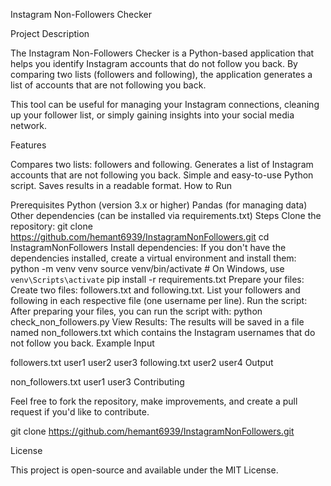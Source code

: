 Instagram Non-Followers Checker

Project Description

The Instagram Non-Followers Checker is a Python-based application that helps you identify Instagram accounts that do not follow you back. By comparing two lists (followers and following), the application generates a list of accounts that are not following you back.

This tool can be useful for managing your Instagram connections, cleaning up your follower list, or simply gaining insights into your social media network.

Features

Compares two lists: followers and following.
Generates a list of Instagram accounts that are not following you back.
Simple and easy-to-use Python script.
Saves results in a readable format.
How to Run

Prerequisites
Python (version 3.x or higher)
Pandas (for managing data)
Other dependencies (can be installed via requirements.txt)
Steps
Clone the repository:
git clone https://github.com/hemant6939/InstagramNonFollowers.git
cd InstagramNonFollowers
Install dependencies: If you don't have the dependencies installed, create a virtual environment and install them:
python -m venv venv
source venv/bin/activate  # On Windows, use `venv\Scripts\activate`
pip install -r requirements.txt
Prepare your files:
Create two files: followers.txt and following.txt.
List your followers and following in each respective file (one username per line).
Run the script: After preparing your files, you can run the script with:
python check_non_followers.py
View Results: The results will be saved in a file named non_followers.txt which contains the Instagram usernames that do not follow you back.
Example Input

followers.txt
user1
user2
user3
following.txt
user2
user4
Output

non_followers.txt
user1
user3
Contributing

Feel free to fork the repository, make improvements, and create a pull request if you'd like to contribute.

git clone https://github.com/hemant6939/InstagramNonFollowers.git


License

This project is open-source and available under the MIT License. 